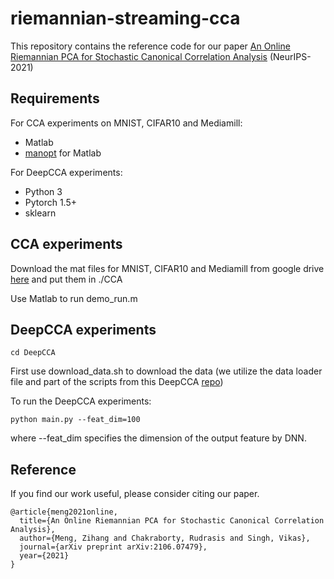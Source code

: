 # riemannian-streaming-cca

This repository contains the reference code for our paper [An Online Riemannian PCA for Stochastic Canonical Correlation Analysis](https://arxiv.org/pdf/2106.07479.pdf) (NeurIPS-2021)

## Requirements
For CCA experiments on MNIST, CIFAR10 and Mediamill:
* Matlab
* [manopt](https://www.manopt.org/) for Matlab

For DeepCCA experiments:
* Python 3
* Pytorch 1.5+
* sklearn

## CCA experiments
Download the mat files for MNIST, CIFAR10 and Mediamill from google drive [here](https://drive.google.com/file/d/1jUnhhXfepxUQtxJJrMe_FKNu08ljuxAs/view?usp=sharing) and put them in ./CCA

Use Matlab to run demo_run.m

## DeepCCA experiments
```
cd DeepCCA
```
First use download_data.sh to download the data (we utilize the data loader file and part of the scripts from this DeepCCA [repo](https://github.com/Michaelvll/DeepCCA))

To run the DeepCCA experiments:  
```
python main.py --feat_dim=100
```
where --feat_dim specifies the dimension of the output feature by DNN.

## Reference
If you find our work useful, please consider citing our paper.
```
@article{meng2021online,
  title={An Online Riemannian PCA for Stochastic Canonical Correlation Analysis},
  author={Meng, Zihang and Chakraborty, Rudrasis and Singh, Vikas},
  journal={arXiv preprint arXiv:2106.07479},
  year={2021}
}
```


